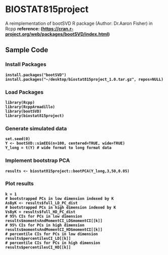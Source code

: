 # BIOSTAT815project
A reimplementation of bootSVD R package (Author: Dr.Aaron Fisher) in Rcpp <b>
reference: (https://cran.r-project.org/web/packages/bootSVD/index.html)

## Sample Code
### Install Packages 
```
install.packages("bootSVD")
install.packages("~/desktop/biostat815project_1.0.tar.gz", repos=NULL) 
```
### Load Packages
```
library(Rcpp)
library(RcppArmadillo)
library(bootSVD)
library(biostat815project)
```
### Generate simulated data
```
set.seed(0)
Y <- bootSVD::simEEG(n=100, centered=TRUE, wide=TRUE) 
Y_long = t(Y) # wide format to long format data
```
### Implement bootstrap PCA
```
results <- biostat815project::bootPCA(Y_long,3,50,0.05)
```
### Plot results
```
k = 1
# bootstrapped PCs in low dimension indexed by K
AsByK <- results$full_LD_PC_dist
# bootstrapped PCs in high dimension indexed by K
VsByK = results$full_HD_PC_dist
# 95% CIs for PCs in low dimension
results$momentsAndMomentCI_LD$momentCI[[k]]
# 95% CIs for PCs in high dimension
results$momentsAndMomentCI_HD$momentCI[[k]]
# percentile CIs for PCs in low dimension
results$percentilesCI_LD[[k]]
# percentile CIs for PCs in high dimension
results$percentilesCI_HD[[k]]
```
